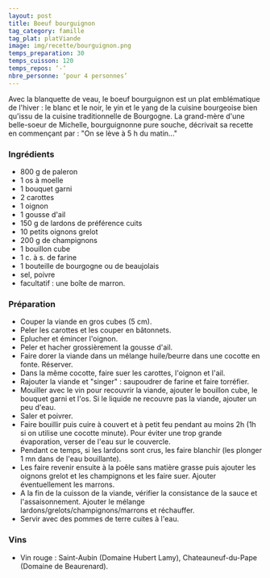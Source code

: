 ```yaml
---
layout: post
title: Boeuf bourguignon
tag_category: famille
tag_plat: platViande
image: img/recette/bourguignon.png
temps_preparation: 30
temps_cuisson: 120
temps_repos: ‘-‘
nbre_personne: ‘pour 4 personnes’
---
```

Avec la blanquette de veau, le boeuf bourguignon est un plat emblématique de l'hiver : le blanc et le noir, le yin et le yang de la cuisine bourgeoise bien qu'issu de la cuisine traditionnelle de Bourgogne. La grand-mère d'une belle-soeur de Michelle, bourguignonne pure souche, décrivait sa recette en commençant par : "On se lève à 5 h du matin..."

### Ingrédients
* 800 g de paleron
* 1 os à moelle
* 1 bouquet garni
* 2 carottes
* 1 oignon
* 1 gousse d'ail
* 150 g de lardons de préférence cuits
* 10 petits oignons grelot
* 200 g de champignons
* 1 bouillon cube
* 1 c. à s. de farine
* 1 bouteille de bourgogne ou de beaujolais
* sel, poivre
* facultatif : une boîte de marron.

### Préparation
* Couper la viande en gros cubes (5 cm).
* Peler les carottes et les couper en bâtonnets.
* Eplucher et émincer l'oignon.
* Peler et hacher grossièrement la gousse d'ail.
* Faire dorer la viande dans un mélange huile/beurre dans une cocotte en fonte. Réserver.
* Dans la même cocotte, faire suer les carottes, l'oignon et l'ail.
* Rajouter la viande et "singer" : saupoudrer de farine et faire torréfier.
* Mouiller avec le vin pour recouvrir la viande, ajouter le bouillon cube, le bouquet garni et l'os. Si le liquide ne recouvre pas la viande, ajouter un peu d'eau.
* Saler et poivrer.
* Faire bouillir puis cuire à couvert et à petit feu pendant au moins 2h (1h si on utilise une cocotte minute). Pour éviter une trop grande évaporation, verser de l'eau sur le couvercle.
* Pendant ce temps, si les lardons sont crus, les faire blanchir (les plonger 1 mn dans de l'eau bouillante).
* Les faire revenir ensuite à la poêle sans matière grasse puis ajouter les oignons grelot et les champignons et les faire suer. Ajouter éventuellement les marrons.
* A la fin de la cuisson de la viande, vérifier la consistance de la sauce et l'assaisonnement. Ajouter le mélange lardons/grelots/champignons/marrons et réchauffer.
* Servir avec des pommes de terre cuites à l'eau.    

### Vins
* Vin rouge : Saint-Aubin (Domaine Hubert Lamy), Chateauneuf-du-Pape (Domaine de Beaurenard).
